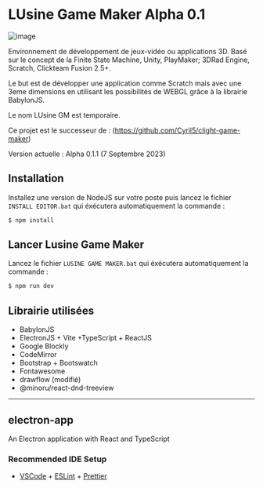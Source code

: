 # LUsine Game Maker Alpha 0.1

![image](https://github.com/Cyril5/lusine-game-maker/assets/73618602/41444741-b2b3-449b-afd1-e5f777d0b24f)

Environnement de développement de jeux-vidéo ou applications 3D. Basé sur le concept de la Finite State Machine, Unity, PlayMaker; 3DRad Engine, Scratch, Clickteam Fusion 2.5+.

Le but est de développer une application comme Scratch mais avec une 3eme dimensions en utilisant les possibilités de WEBGL grâce à la librairie BabylonJS.

Le nom LUsine GM est temporaire.

Ce projet est le successeur de : (https://github.com/Cyril5/clight-game-maker)

Version actuelle : Alpha 0.1.1 (7 Septembre 2023)


## Installation
Installez une version de NodeJS sur votre poste puis lancez le fichier ```INSTALL EDITOR.bat``` qui éxécutera automatiquement la commande :

```bash
$ npm install
```

## Lancer Lusine Game Maker

Lancez le fichier ```LUSINE GAME MAKER.bat``` qui éxécutera automatiquement la commande :
```bash
$ npm run dev
```

## Librairie utilisées
* BabylonJS
* ElectronJS + Vite +TypeScript + ReactJS
* Google Blockly
* CodeMirror
* Bootstrap + Bootswatch
* Fontawesome
* drawflow (modifié)
* @minoru/react-dnd-treeview

-----------------------------------------------------------
## electron-app

An Electron application with React and TypeScript

### Recommended IDE Setup

- [VSCode](https://code.visualstudio.com/) + [ESLint](https://marketplace.visualstudio.com/items?itemName=dbaeumer.vscode-eslint) + [Prettier](https://marketplace.visualstudio.com/items?itemName=esbenp.prettier-vscode)


